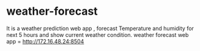 # weather-forecast
It is a weather prediction web app , forecast Temperature and humidity for next 5 hours and show current weather condition.
weather forecast web app = http://172.16.48.24:8504
